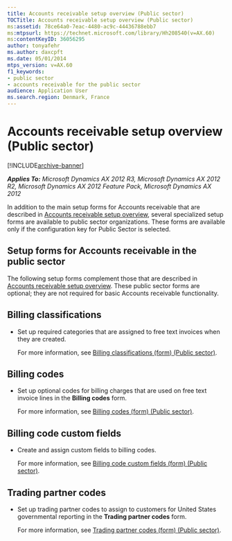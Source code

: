 ```yaml
---
title: Accounts receivable setup overview (Public sector)
TOCTitle: Accounts receivable setup overview (Public sector)
ms:assetid: 78ce64a0-7eac-4480-ac9c-44436788ebb7
ms:mtpsurl: https://technet.microsoft.com/library/Hh208540(v=AX.60)
ms:contentKeyID: 36056295
author: tonyafehr
ms.author: daxcpft
ms.date: 05/01/2014
mtps_version: v=AX.60
f1_keywords:
- public sector
- accounts receivable for the public sector
audience: Application User
ms.search.region: Denmark, France
---
```


# Accounts receivable setup overview (Public sector) 


[!INCLUDE[archive-banner](includes/archive-banner.md)]


_**Applies To:** Microsoft Dynamics AX 2012 R3, Microsoft Dynamics AX 2012 R2, Microsoft Dynamics AX 2012 Feature Pack, Microsoft Dynamics AX 2012_

In addition to the main setup forms for Accounts receivable that are described in [Accounts receivable setup overview](accounts-receivable-setup-overview.md), several specialized setup forms are available to public sector organizations. These forms are available only if the configuration key for Public Sector is selected.

## Setup forms for Accounts receivable in the public sector

The following setup forms complement those that are described in [Accounts receivable setup overview](accounts-receivable-setup-overview.md). These public sector forms are optional; they are not required for basic Accounts receivable functionality.

## Billing classifications

  - Set up required categories that are assigned to free text invoices when they are created.
    
    For more information, see [Billing classifications (form) (Public sector)](https://technet.microsoft.com/library/hh208608\(v=ax.60\)).

## Billing codes

  - Set up optional codes for billing charges that are used on free text invoice lines in the **Billing codes** form.
    
    For more information, see [Billing codes (form) (Public sector)](https://technet.microsoft.com/library/hh208543\(v=ax.60\)).

## Billing code custom fields

  - Create and assign custom fields to billing codes.
    
    For more information, see [Billing code custom fields (form) (Public sector)](https://technet.microsoft.com/library/hh208512\(v=ax.60\)).

## Trading partner codes

  - Set up trading partner codes to assign to customers for United States governmental reporting in the **Trading partner codes** form.
    
    For more information, see [Trading partner codes (form) (Public sector)](https://technet.microsoft.com/library/hh208574\(v=ax.60\)).

  


